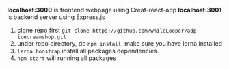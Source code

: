 
**localhost:3000** is frontend webpage using Creat-react-app
**localhost:3001** is backend server using Express.js

1. clone repo first `git clone https://github.com/whileLooper/adp-icecreamshop.git`
2. under repo directory, do `npm install`, make sure you have lerna installed
3. `lerna boostrap` install all packages dependencies.
4. `npm start` will running all packages
